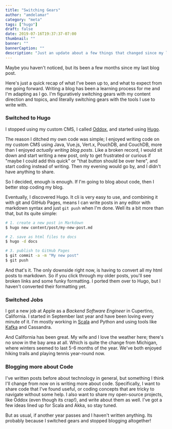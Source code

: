 ```yaml
---
title: "Switching Gears"
author: "amdelamar"
category: "meta"
tags: ["hugo"]
draft: false
date: 2019-07-16T19:37:37-07:00
thumbnail: ""
banner: ""
bannerCaption: ""
description: "Just an update about a few things that changed since my last post a year ago."
---
```


Maybe you haven't noticed, but its been a few months since my last blog post.

Here's just a quick recap of what I've been up to, and what to expect from me going forward. Writing a blog has been a learning process
for me and I'm adapting as I go. I'm figuratively switching gears with my content direction and topics, and literally switching gears
with the tools I use to write with.

### Switched to Hugo

I stopped using my custom CMS, I called [Oddox](https://github.com/amdelamar/oddox-server), and started using [Hugo](https://gohugo.io).

The reason I ditched my own code was simple; I enjoyed writing code on my custom CMS using Java, Vue.js, Vert.x, PouchDB, and CouchDB,
more than I enjoyed _actually writing blog posts_. Like a broken record, I would sit down and start writing a new post, only to get
frustrated or curious if "maybe I could add this quick" or "that button should be over here", and start coding instead of writing.
Then my evening would go by, and I didn't have anything to share.

So I decided, enough is enough. If I'm going to blog about code, then I better stop coding my blog.

Eventually, I discovered Hugo. It cli is very easy to use, and combining it with git and GitHub Pages, means I can write posts in any editor
with markdown syntax and just `git push` when I'm done. Well its a bit more than that, but its quite simple:

```bash
# 1. create a new post in Markdown
$ hugo new content/post/my-new-post.md

# 2. save as html files to docs
$ hugo -d docs

# 3. publish to GitHub Pages
$ git commit -a -m "My new post"
$ git push
```

And that's it. The only downside right now, is having to convert all my html posts to markdown. So if you click through my older posts,
you'll see broken links and some funky formatting. I ported them over to Hugo, but I haven't converted their formatting yet.

### Switched Jobs

I got a new job at Apple as a *Backend Software Engineer* in Cupertino, California. I started in September last year and have been loving
every minute of it. I'm mostly working in [Scala](https://www.scala-lang.org/) and Python and using tools like [Kafka](https://kafka.apache.org/) and Cassandra.

And California has been great. My wife and I love the weather here; there's no snow in the bay area at all. Which is quite
the change from Michigan, where winters seemed to last 5-6 months of the year. We've both enjoyed hiking trails and playing tennis
year-round now.

### Blogging more about Code

I've written posts before about technology in general, but something I think I'll change from now on is writing more about code. Specifically,
I want to share code that I've found useful, or coding concepts that are tricky to navigate without some help. I also want to share my open-source
projects, like Oddox (even though its crap!), and write about them as well. I've got a few ideas lined up for Scala and Akka, so stay tuned.

But as usual, if another year passes and I haven't written anything. Its probably because I switched gears and stopped blogging altogether!
